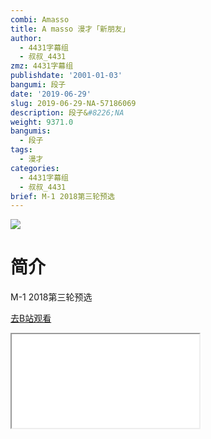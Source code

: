 ```yaml
---
combi: Amasso
title: A masso 漫才「新朋友」
author:
  - 4431字幕组
  - 叔叔_4431
zmz: 4431字幕组
publishdate: '2001-01-03'
bangumi: 段子
date: '2019-06-29'
slug: 2019-06-29-NA-57186069
description: 段子&#8226;NA
weight: 9371.0
bangumis:
  - 段子
tags:
  - 漫才
categories:
  - 4431字幕组
  - 叔叔_4431
brief: M-1 2018第三轮预选
---
```

![](https://raw.githubusercontent.com/tcgriffith/owaraisite/master/static/tmpimg/be33038ada7f571412a996789f276247f7cffa4e.jpg.480.jpg)
# 简介  
M-1 2018第三轮预选  

[去B站观看](https://www.bilibili.com/video/av57186069/)
<div class ="resp-container"><iframe class="testiframe" src="//player.bilibili.com/player.html?aid=57186069"", scrolling="no", allowfullscreen="true" > </iframe></div> 
